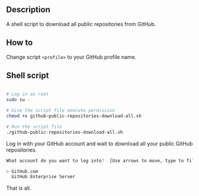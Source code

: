 ## Description

A shell script to download all public repositories from GitHub.

## How to

Change script ```<profile>``` to your GitHub profile name.

## Shell script

```bash

# Log in as root
sudo su -

# Give the script file execute permission
chmod +x github-public-repositories-download-all.sh

# Run the script file
./github-public-repositories-download-all.sh
```
Log in with your GitHub account and wait to download all your public GitHub repositories.

```bash
What account do you want to log into?  [Use arrows to move, type to filter]

> GitHub.com
  GitHub Enterprise Server
```
That is all.
